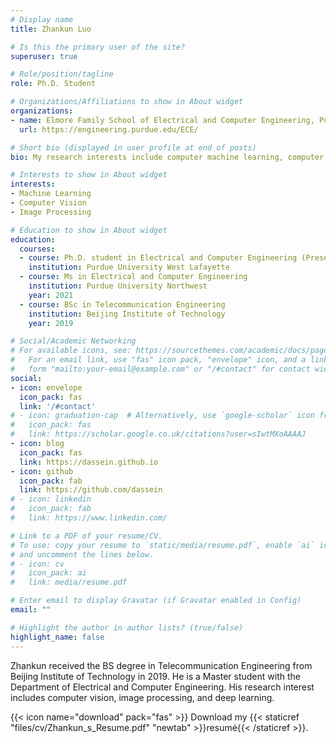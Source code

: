 ```yaml
---
# Display name
title: Zhankun Luo

# Is this the primary user of the site?
superuser: true

# Role/position/tagline
role: Ph.D. Student

# Organizations/Affiliations to show in About widget
organizations:
- name: Elmore Family School of Electrical and Computer Engineering, Purdue University
  url: https://engineering.purdue.edu/ECE/

# Short bio (displayed in user profile at end of posts)
bio: My research interests include computer machine learning, computer vision and image processing.

# Interests to show in About widget
interests:
- Machine Learning
- Computer Vision
- Image Processing

# Education to show in About widget
education:
  courses:
  - course: Ph.D. student in Electrical and Computer Engineering (Present)
    institution: Purdue University West Lafayette
  - course: Ms in Electrical and Computer Engineering
    institution: Purdue University Northwest
    year: 2021
  - course: BSc in Telecommunication Engineering
    institution: Beijing Institute of Technology
    year: 2019

# Social/Academic Networking
# For available icons, see: https://sourcethemes.com/academic/docs/page-builder/#icons
#   For an email link, use "fas" icon pack, "envelope" icon, and a link in the
#   form "mailto:your-email@example.com" or "/#contact" for contact widget.
social:
- icon: envelope
  icon_pack: fas
  link: '/#contact'
# - icon: graduation-cap  # Alternatively, use `google-scholar` icon from `ai` icon pack
#   icon_pack: fas
#   link: https://scholar.google.co.uk/citations?user=sIwtMXoAAAAJ
- icon: blog
  icon_pack: fas
  link: https://dassein.github.io
- icon: github
  icon_pack: fab
  link: https://github.com/dassein
# - icon: linkedin
#   icon_pack: fab
#   link: https://www.linkedin.com/

# Link to a PDF of your resume/CV.
# To use: copy your resume to `static/media/resume.pdf`, enable `ai` icons in `params.toml`, 
# and uncomment the lines below.
# - icon: cv
#   icon_pack: ai
#   link: media/resume.pdf

# Enter email to display Gravatar (if Gravatar enabled in Config)
email: ""

# Highlight the author in author lists? (true/false)
highlight_name: false
---
```

Zhankun received the BS degree in Telecommunication Engineering from Beijing Institute of Technology in 2019. He is a Master student with the Department of Electrical and Computer Engineering. His research interest includes computer vision, image processing, and deep learning.

{{< icon name="download" pack="fas" >}} Download my {{< staticref "files/cv/Zhankun_s_Resume.pdf" "newtab" >}}resumé{{< /staticref >}}.
